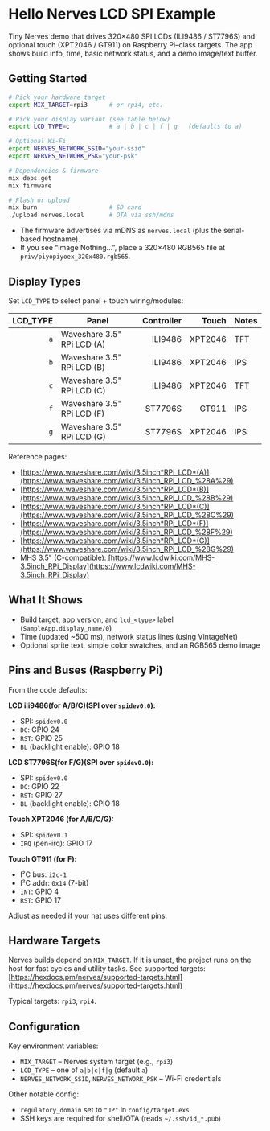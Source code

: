 # Hello Nerves LCD SPI Example

Tiny Nerves demo that drives 320×480 SPI LCDs (ILI9486 / ST7796S) and optional
touch (XPT2046 / GT911) on Raspberry Pi–class targets. The app shows build
info, time, basic network status, and a demo image/text buffer.

## Getting Started

```bash
# Pick your hardware target
export MIX_TARGET=rpi3      # or rpi4, etc.

# Pick your display variant (see table below)
export LCD_TYPE=c           # a | b | c | f | g   (defaults to a)

# Optional Wi-Fi
export NERVES_NETWORK_SSID="your-ssid"
export NERVES_NETWORK_PSK="your-psk"

# Dependencies & firmware
mix deps.get
mix firmware

# Flash or upload
mix burn                    # SD card
./upload nerves.local       # OTA via ssh/mdns
```

- The firmware advertises via mDNS as `nerves.local` (plus the serial-based hostname).
- If you see “Image Nothing…”, place a 320×480 RGB565 file at `priv/piyopiyoex_320x480.rgb565`.

## Display Types

Set `LCD_TYPE` to select panel + touch wiring/modules:

| LCD_TYPE | Panel                      | Controller |   Touch | Notes |
| -------: | -------------------------- | ---------: | ------: | ----- |
|      `a` | Waveshare 3.5" RPi LCD (A) |    ILI9486 | XPT2046 | TFT   |
|      `b` | Waveshare 3.5" RPi LCD (B) |    ILI9486 | XPT2046 | IPS   |
|      `c` | Waveshare 3.5" RPi LCD (C) |    ILI9486 | XPT2046 | TFT   |
|      `f` | Waveshare 3.5" RPi LCD (F) |    ST7796S |   GT911 | IPS   |
|      `g` | Waveshare 3.5" RPi LCD (G) |    ST7796S | XPT2046 | IPS   |

Reference pages:

- [https://www.waveshare.com/wiki/3.5inch*RPi_LCD*(A)](https://www.waveshare.com/wiki/3.5inch_RPi_LCD_%28A%29)
- [https://www.waveshare.com/wiki/3.5inch*RPi_LCD*(B)](https://www.waveshare.com/wiki/3.5inch_RPi_LCD_%28B%29)
- [https://www.waveshare.com/wiki/3.5inch*RPi_LCD*(C)](https://www.waveshare.com/wiki/3.5inch_RPi_LCD_%28C%29)
- [https://www.waveshare.com/wiki/3.5inch*RPi_LCD*(F)](https://www.waveshare.com/wiki/3.5inch_RPi_LCD_%28F%29)
- [https://www.waveshare.com/wiki/3.5inch*RPi_LCD*(G)](https://www.waveshare.com/wiki/3.5inch_RPi_LCD_%28G%29)
- MHS 3.5" (C-compatible): [https://www.lcdwiki.com/MHS-3.5inch_RPi_Display](https://www.lcdwiki.com/MHS-3.5inch_RPi_Display)

## What It Shows

- Build target, app version, and `lcd_<type>` label (`SampleApp.display_name/0`)
- Time (updated ~500 ms), network status lines (using VintageNet)
- Optional sprite text, simple color swatches, and an RGB565 demo image

## Pins and Buses (Raspberry Pi)

From the code defaults:

**LCD ili9486(for A/B/C)(SPI over `spidev0.0`):**

- SPI: `spidev0.0`
- `DC`: GPIO 24
- `RST`: GPIO 25
- `BL` (backlight enable): GPIO 18

**LCD ST7796S(for F/G)(SPI over `spidev0.0`):**

- SPI: `spidev0.0`
- `DC`: GPIO 22
- `RST`: GPIO 27
- `BL` (backlight enable): GPIO 18

**Touch XPT2046 (for A/B/C/G):**

- SPI: `spidev0.1`
- `IRQ` (pen-irq): GPIO 17

**Touch GT911 (for F):**

- I²C bus: `i2c-1`
- I²C addr: `0x14` (7-bit)
- `INT`: GPIO 4
- `RST`: GPIO 17

Adjust as needed if your hat uses different pins.

## Hardware Targets

Nerves builds depend on `MIX_TARGET`. If it is unset, the project runs on the host for fast cycles and utility tasks. See supported targets:
[https://hexdocs.pm/nerves/supported-targets.html](https://hexdocs.pm/nerves/supported-targets.html)

Typical targets: `rpi3`, `rpi4`.

## Configuration

Key environment variables:

- `MIX_TARGET` – Nerves system target (e.g., `rpi3`)
- `LCD_TYPE` – one of `a|b|c|f|g` (default `a`)
- `NERVES_NETWORK_SSID`, `NERVES_NETWORK_PSK` – Wi-Fi credentials

Other notable config:

- `regulatory_domain` set to `"JP"` in `config/target.exs`
- SSH keys are required for shell/OTA (reads `~/.ssh/id_*.pub`)
